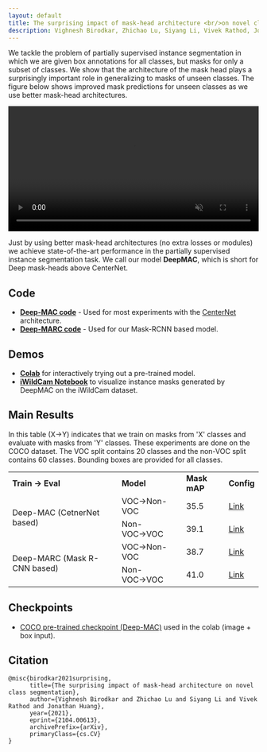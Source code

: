```yaml
---
layout: default
title: The surprising impact of mask-head architecture <br/>on novel class segmentation
description: Vighnesh Birodkar, Zhichao Lu, Siyang Li, Vivek Rathod, Jonathan Huang</br>Google
---
```



We tackle the problem of partially supervised instance segmentation in which we
are given box annotations for all classes, but masks for only a subset of
classes. We show that the architecture of the mask head plays a surprisingly
important role in generalizing to masks of unseen classes. The figure below
shows improved mask predictions for unseen classes as we use better mask-head
architectures.

<video autoplay="" loop="" muted="" playsinline="" width="100%">
 <source src="https://github.com/google/deepmac/blob/main/assets/deepmac_video.mp4?raw=true" type="video/mp4">
 </source>
</video>

Just by using better mask-head architectures (no extra losses or modules) we
achieve state-of-the-art performance in the partially supervised instance
segmentation task. We call our model **DeepMAC**, which is short for Deep
mask-heads above CenterNet.

## Code

*   [**Deep-MAC code**](https://github.com/tensorflow/models/blob/master/research/object_detection/g3doc/deepmac.md) -
    Used for most experiments with the
    [CenterNet](https://arxiv.org/abs/1904.07850) architecture.
*   [**Deep-MARC code**](https://github.com/tensorflow/models/tree/master/official/projects/deepmac_maskrcnn) -
    Used for our Mask-RCNN based model.

## Demos
*   [**Colab**](https://github.com/tensorflow/models/tree/master/research/object_detection/colab_tutorials/deepmac_colab.ipynb)
    for interactively trying out a pre-trained model.
*   [**iWildCam Notebook**](https://www.kaggle.com/vighneshbgoogle/iwildcam-visualize-instance-masks)
    to visualize instance masks generated by DeepMAC on the iWildCam dataset.

## Main Results

In this table (X&#8594;Y) indicates that we train on masks from 'X' classes and
evaluate with masks from 'Y' classes. These experiments are done on the COCO
dataset. The VOC split contains 20 classes and the non-VOC split contains 60
classes. Bounding boxes are provided for all classes.

<table>
  <tr>
    <td> <b>Train &#8594; Eval </b></td>
    <td> <b>Model </b></td>
    <td> <b>Mask mAP </b></td>
    <td> <b>Config </b></td>
  </tr>
  <tr>
    <td rowspan="2">Deep-MAC (CetnerNet based)</td>
    <td> VOC&#8594;Non-VOC </td>
    <td> 35.5 </td>
    <td>
      <a href="https://github.com/tensorflow/models/blob/master/research/object_detection/configs/tf2/center_net_deepmac_1024x1024_voc_only_tpu-128.config"> 
        Link</a>
    </td>
  </tr>
  <tr>
    <td> Non-VOC&#8594;VOC </td>
    <td> 39.1 </td>
    <td>
      <a href="https://github.com/tensorflow/models/blob/master/research/object_detection/configs/tf2/center_net_deepmac_1024x1024_non_voc_only_tpu-128.config"> 
        Link</a>
    </td>
  </tr>
  <tr>
    <td rowspan="2">Deep-MARC (Mask R-CNN based)</td>
    <td> VOC&#8594;Non-VOC </td>
    <td> 38.7 </td>
    <td>
     <a href="https://github.com/tensorflow/models/blob/master/official/projects/deepmac_maskrcnn/configs/experiments/deep_mask_head_rcnn_voc_spinenet143_hg52.yaml">
       Link </a>
    </td>
  </tr>
  <tr>
    <td> Non-VOC&#8594;VOC </td>
    <td> 41.0 </td>
    <td>
     <a href="https://github.com/tensorflow/models/blob/master/official//projects/deepmac_maskrcnn/configs/experiments/deep_mask_head_rcnn_nonvoc_spinenet143_hg52.yaml">
       Link </a>
    </td>
  </tr>
</table>


## Checkpoints

*   [COCO pre-trained checkpoint (Deep-MAC)](http://download.tensorflow.org/models/object_detection/tf2/20210329/deepmac_1024x1024_coco17.tar.gz) used in the colab (image + box input).


## Citation
```
@misc{birodkar2021surprising,
      title={The surprising impact of mask-head architecture on novel class segmentation}, 
      author={Vighnesh Birodkar and Zhichao Lu and Siyang Li and Vivek Rathod and Jonathan Huang},
      year={2021},
      eprint={2104.00613},
      archivePrefix={arXiv},
      primaryClass={cs.CV}
}
```

